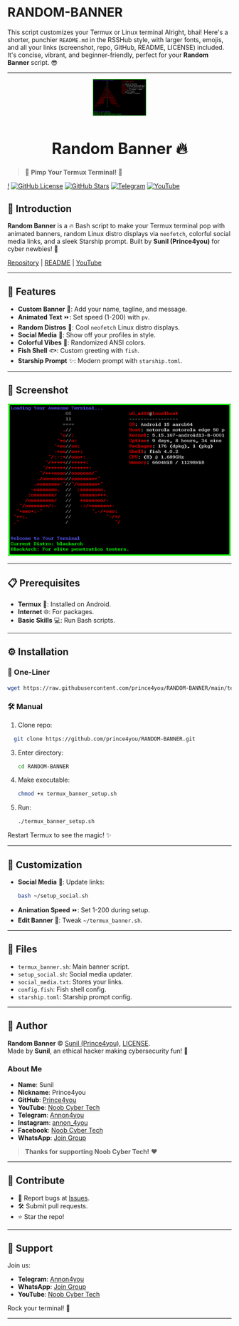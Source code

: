 # RANDOM-BANNER
This script customizes your Termux or Linux terminal
Alright, bhai! Here's a shorter, punchier `README.md` in the RSSHub style, with larger fonts, emojis, and all your links (screenshot, repo, GitHub, README, LICENSE) included. It's concise, vibrant, and beginner-friendly, perfect for your **Random Banner** script. 😎

---

<p align="center">
<img src="https://github.com/prince4you/RANDOM-BANNER/blob/main/Banner1.png" alt="Random Banner" width="120">
</p>
<h1 align="center" style="font-size: 2.5em;">Random Banner 🔥</h1>

> 🧡 **Pimp Your Termux Terminal!** 🎉

[!](https://github.com/prince4you/RANDOM-BANNER)
[![GitHub License](https://img.shields.io/badge/license-MIT-blue.svg?style=flat-square)](https://github.com/prince4you/RANDOM-BANNER/blob/main/LICENSE)
[![GitHub Stars](https://img.shields.io/github/stars/prince4you/RANDOM-BANNER?style=social)](https://github.com/prince4you/RANDOM-BANNER)
[![Telegram](https://img.shields.io/badge/Telegram-Join-2CA5E0?logo=telegram&style=flat-square)](https://t.me/Annon4you)
[![YouTube](https://img.shields.io/badge/YouTube-Subscribe-FF0000?logo=youtube&style=flat-square)](https://youtube.com/@noobcybertech2024)

## 🌟 Introduction

**Random Banner** is a 🔥 Bash script to make your Termux terminal pop with animated banners, random Linux distro displays via `neofetch`, colorful social media links, and a sleek Starship prompt. Built by **Sunil (Prince4you)** for cyber newbies! 🚀

[Repository](https://github.com/prince4you/RANDOM-BANNER) | [README](https://github.com/prince4you/RANDOM-BANNER/blob/main/README.md) | [YouTube](https://youtube.com/@noobcybertech2024)

---

## 🎉 Features

- **Custom Banner** 🎨: Add your name, tagline, and message.
- **Animated Text** ⏩: Set speed (1-200) with `pv`.
- **Random Distros** 🐧: Cool `neofetch` Linux distro displays.
- **Social Media** 📱: Show off your profiles in style.
- **Colorful Vibes** 🌈: Randomized ANSI colors.
- **Fish Shell** 🐟: Custom greeting with `fish`.
- **Starship Prompt** ✨: Modern prompt with `starship.toml`.

---

## 📸 Screenshot

<p align="center">
<img src="https://github.com/prince4you/RANDOM-BANNER/blob/main/Banner1.png" alt="Random Banner Screenshot" width="500">
</p>

---

## 📋 Prerequisites

- **Termux** 📲: Installed on Android.
- **Internet** 🌐: For packages.
- **Basic Skills** 💻: Run Bash scripts.

---

## ⚙️ Installation

### 🚀 One-Liner
```bash
wget https://raw.githubusercontent.com/prince4you/RANDOM-BANNER/main/termux_banner_setup.sh && chmod +x termux_banner_setup.sh && ./termux_banner_setup.sh
```

### 🛠️ Manual
1. Clone repo:

 ```bash
   git clone https://github.com/prince4you/RANDOM-BANNER.git
   ```
3. Enter directory:
   ```bash
   cd RANDOM-BANNER
   ```
4. Make executable:
   ```bash
   chmod +x termux_banner_setup.sh
   ```
5. Run:
   ```bash
   ./termux_banner_setup.sh
   ```

Restart Termux to see the magic! ✨

---

## 🔧 Customization

- **Social Media** 🔗: Update links:
  ```bash
  bash ~/setup_social.sh
  ```
- **Animation Speed** ⏩: Set 1-200 during setup.
- **Edit Banner** 🎨: Tweak `~/termux_banner.sh`.

---

## 📂 Files

- `termux_banner.sh`: Main banner script.
- `setup_social.sh`: Social media updater.
- `social_media.txt`: Stores your links.
- `config.fish`: Fish shell config.
- `starship.toml`: Starship prompt config.

---

## 🙌 Author

**Random Banner** © [Sunil (Prince4you)](https://github.com/prince4you), [LICENSE](https://github.com/prince4you/RANDOM-BANNER/blob/main/LICENSE).  
Made by **Sunil**, an ethical hacker making cybersecurity fun! 💖

### About Me
- **Name**: Sunil
- **Nickname**: Prince4you
- **GitHub**: [Prince4you](https://github.com/prince4you)
- **YouTube**: [Noob Cyber Tech](https://youtube.com/@noobcybertech2024)
- **Telegram**: [Annon4you](https://t.me/Annon4you)
- **Instagram**: [annon_4you](https://www.instagram.com/annon_4you)
- **Facebook**: [Noob Cyber Tech](https://www.facebook.com/share/1HrTAb9GoH/)
- **WhatsApp**: [Join Group](https://chat.whatsapp.com/DQHA1MZ46RYGlyIIOPZR2T)

> **Thanks for supporting Noob Cyber Tech!** ❤️

---

## 🤝 Contribute

- 🐛 Report bugs at [Issues](https://github.com/prince4you/RANDOM-BANNER/issues).
- 🛠️ Submit pull requests.
- ⭐ Star the repo!

---

## 💬 Support

Join us:
- **Telegram**: [Annon4you](https://t.me/Annon4you)
- **WhatsApp**: [Join Group](https://chat.whatsapp.com/DQHA1MZ46RYGlyIIOPZR2T)
- **YouTube**: [Noob Cyber Tech](https://youtube.com/@noobcybertech2024)

Rock your terminal! 🚀

---
